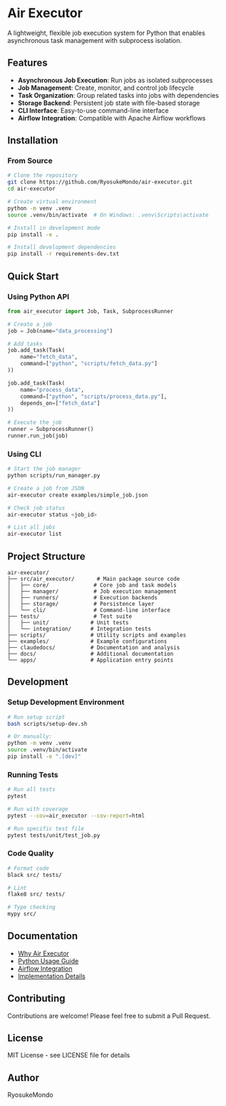 # Air Executor

A lightweight, flexible job execution system for Python that enables asynchronous task management with subprocess isolation.

## Features

- **Asynchronous Job Execution**: Run jobs as isolated subprocesses
- **Job Management**: Create, monitor, and control job lifecycle
- **Task Organization**: Group related tasks into jobs with dependencies
- **Storage Backend**: Persistent job state with file-based storage
- **CLI Interface**: Easy-to-use command-line interface
- **Airflow Integration**: Compatible with Apache Airflow workflows

## Installation

### From Source

```bash
# Clone the repository
git clone https://github.com/RyosukeMondo/air-executor.git
cd air-executor

# Create virtual environment
python -m venv .venv
source .venv/bin/activate  # On Windows: .venv\Scripts\activate

# Install in development mode
pip install -e .

# Install development dependencies
pip install -r requirements-dev.txt
```

## Quick Start

### Using Python API

```python
from air_executor import Job, Task, SubprocessRunner

# Create a job
job = Job(name="data_processing")

# Add tasks
job.add_task(Task(
    name="fetch_data",
    command=["python", "scripts/fetch_data.py"]
))

job.add_task(Task(
    name="process_data",
    command=["python", "scripts/process_data.py"],
    depends_on=["fetch_data"]
))

# Execute the job
runner = SubprocessRunner()
runner.run_job(job)
```

### Using CLI

```bash
# Start the job manager
python scripts/run_manager.py

# Create a job from JSON
air-executor create examples/simple_job.json

# Check job status
air-executor status <job_id>

# List all jobs
air-executor list
```

## Project Structure

```
air-executor/
├── src/air_executor/       # Main package source code
│   ├── core/              # Core job and task models
│   ├── manager/           # Job execution management
│   ├── runners/           # Execution backends
│   ├── storage/           # Persistence layer
│   └── cli/               # Command-line interface
├── tests/                 # Test suite
│   ├── unit/             # Unit tests
│   └── integration/      # Integration tests
├── scripts/              # Utility scripts and examples
├── examples/             # Example configurations
├── claudedocs/           # Documentation and analysis
├── docs/                 # Additional documentation
└── apps/                 # Application entry points

```

## Development

### Setup Development Environment

```bash
# Run setup script
bash scripts/setup-dev.sh

# Or manually:
python -m venv .venv
source .venv/bin/activate
pip install -e ".[dev]"
```

### Running Tests

```bash
# Run all tests
pytest

# Run with coverage
pytest --cov=air_executor --cov-report=html

# Run specific test file
pytest tests/unit/test_job.py
```

### Code Quality

```bash
# Format code
black src/ tests/

# Lint
flake8 src/ tests/

# Type checking
mypy src/
```

## Documentation

- [Why Air Executor](claudedocs/WHY_AIR_EXECUTOR.md)
- [Python Usage Guide](claudedocs/PYTHON_USAGE_GUIDE.md)
- [Airflow Integration](claudedocs/AIRFLOW_INTEGRATION.md)
- [Implementation Details](claudedocs/IMPLEMENTATION_COMPLETE.md)

## Contributing

Contributions are welcome! Please feel free to submit a Pull Request.

## License

MIT License - see LICENSE file for details

## Author

RyosukeMondo
